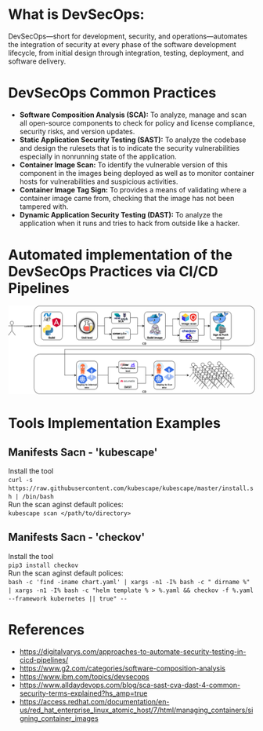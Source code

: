 # What is DevSecOps: 
DevSecOps—short for development, security, and operations—automates the integration of security at every phase of the software development lifecycle, from initial design through integration, testing, deployment, and software delivery.

# DevSecOps Common Practices
- **Software Composition Analysis (SCA):** To analyze, manage and scan all open-source components to check for policy and license compliance, security risks, and version updates. 
- **Static Application Security Testing (SAST):** To analyze the codebase and design the rulesets that is to indicate the security vulnerabilities especially in nonrunning state of the application.
- **Container Image Scan:** To identify the vulnerable version of this component in the images being deployed as well as to monitor container hosts for vulnerabilities and suspicious activities.
- **Container Image Tag Sign:** To provides a means of validating where a container image came from, checking that the image has not been tampered with.
- **Dynamic Application Security Testing (DAST):** To analyze the application when it runs and tries to hack from outside like a hacker. 

# Automated implementation of the DevSecOps Practices via CI/CD Pipelines
![alt text](https://github.com/saloyiana/DevSecOps-CI-CD-Pipelines/blob/main/devsecops-cicd-flow.png)   

# Tools Implementation Examples
## Manifests Sacn - 'kubescape'   
Install the tool      
`curl -s https://raw.githubusercontent.com/kubescape/kubescape/master/install.sh | /bin/bash`   
Run the scan aginst default polices:    
`kubescape scan </path/to/directory>`   
## Manifests Sacn - 'checkov'
Install the tool   
`pip3 install checkov`   
Run the scan aginst default polices:   
`bash -c 'find -iname chart.yaml' | xargs -n1 -I% bash -c " dirname %" | xargs -n1 -I% bash -c "helm template % > %.yaml && checkov -f %.yaml --framework kubernetes || true" --`   
# References
- https://digitalvarys.com/approaches-to-automate-security-testing-in-cicd-pipelines/   
- https://www.g2.com/categories/software-composition-analysis   
- https://www.ibm.com/topics/devsecops   
- https://www.alldaydevops.com/blog/sca-sast-cva-dast-4-common-security-terms-explained?hs_amp=true   
- https://access.redhat.com/documentation/en-us/red_hat_enterprise_linux_atomic_host/7/html/managing_containers/signing_container_images   
